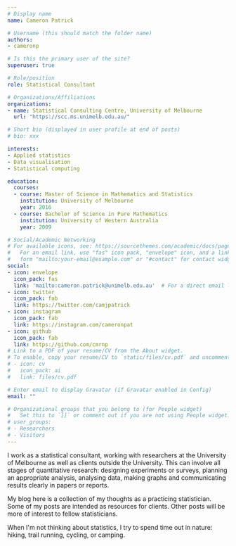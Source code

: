 ```yaml
---
# Display name
name: Cameron Patrick

# Username (this should match the folder name)
authors:
- cameronp

# Is this the primary user of the site?
superuser: true

# Role/position
role: Statistical Consultant

# Organizations/Affiliations
organizations:
- name: Statistical Consulting Centre, University of Melbourne
  url: "https://scc.ms.unimelb.edu.au/"

# Short bio (displayed in user profile at end of posts)
# bio: xxx

interests:
- Applied statistics
- Data visualisation
- Statistical computing

education:
  courses:
  - course: Master of Science in Mathematics and Statistics
    institution: University of Melbourne
    year: 2016
  - course: Bachelor of Science in Pure Mathematics
    institution: University of Western Australia
    year: 2009

# Social/Academic Networking
# For available icons, see: https://sourcethemes.com/academic/docs/page-builder/#icons
#   For an email link, use "fas" icon pack, "envelope" icon, and a link in the
#   form "mailto:your-email@example.com" or "#contact" for contact widget.
social:
- icon: envelope
  icon_pack: fas
  link: 'mailto:cameron.patrick@unimelb.edu.au'  # For a direct email link, use "mailto:test@example.org".
- icon: twitter
  icon_pack: fab
  link: https://twitter.com/camjpatrick
- icon: instagram
  icon_pack: fab
  link: https://instagram.com/cameronpat
- icon: github
  icon_pack: fab
  link: https://github.com/cmrnp
# Link to a PDF of your resume/CV from the About widget.
# To enable, copy your resume/CV to `static/files/cv.pdf` and uncomment the lines below.
# - icon: cv
#   icon_pack: ai
#   link: files/cv.pdf

# Enter email to display Gravatar (if Gravatar enabled in Config)
email: ""

# Organizational groups that you belong to (for People widget)
#   Set this to `[]` or comment out if you are not using People widget.
# user_groups:
# - Researchers
# - Visitors
---
```


I work as a statistical consultant, working with researchers at the University of
Melbourne as well as clients outside the University. This can involve all stages
of quantitative research: designing experiments or surveys, planning an appropriate
analysis, analysing data, making graphs and communicating results clearly in
papers or reports.

My blog here is a collection of my thoughts as a practicing statistician. Some of
my posts are intended as resources for clients. Other posts will be more of interest
to fellow statisticians.

When I'm not thinking about statistics, I try to spend time out in nature:
hiking, trail running, cycling, or camping.